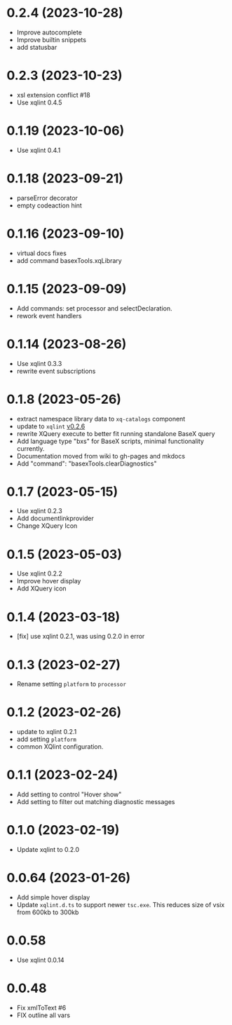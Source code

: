 # 0.2.4 (2023-10-28)
* Improve autocomplete
* Improve builtin snippets
* add statusbar
# 0.2.3 (2023-10-23)
* xsl extension conflict #18
* Use xqlint 0.4.5
# 0.1.19 (2023-10-06)
* Use xqlint 0.4.1
# 0.1.18 (2023-09-21)
* parseError decorator
* empty codeaction hint
# 0.1.16 (2023-09-10)
* virtual docs fixes
* add command basexTools.xqLibrary
# 0.1.15 (2023-09-09)
*  Add commands: set processor and selectDeclaration.
*  rework event handlers
# 0.1.14  (2023-08-26)
*  Use xqlint 0.3.3 
*  rewrite event subscriptions

# 0.1.8  (2023-05-26)
* extract namespace library data to `xq-catalogs` component
* update to `xqlint` [v0.2.6](https://github.com/Quodatum/xqlint/releases/tag/v0.2.6)
* rewrite XQuery execute to better fit running standalone BaseX query
* Add language type "bxs" for BaseX scripts,  minimal functionality currently.
* Documentation moved from wiki to gh-pages and mkdocs
* Add "command": "basexTools.clearDiagnostics"

# 0.1.7  (2023-05-15)

* Use xqlint 0.2.3 
* Add documentlinkprovider
* Change XQuery Icon

# 0.1.5 (2023-05-03)
* Use xqlint 0.2.2 
* Improve hover display
* Add XQuery icon

# 0.1.4 (2023-03-18)
* [fix] use xqlint 0.2.1, was using 0.2.0 in error

# 0.1.3 (2023-02-27)
* Rename setting `platform` to `processor`

# 0.1.2 (2023-02-26)
* update to xqlint 0.2.1
* add setting `platform`
* common XQlint configuration.

# 0.1.1 (2023-02-24)
* Add setting to control "Hover show"
* Add setting to filter out matching diagnostic messages

# 0.1.0 (2023-02-19)
* Update xqlint to 0.2.0

# 0.0.64 (2023-01-26)
* Add simple hover display
* Update `xqlint.d.ts` to support newer `tsc.exe`. This reduces size of vsix from 600kb to 300kb

# 0.0.58
* Use xqlint 0.0.14

# 0.0.48
* Fix xmlToText #6
* FIX outline all vars

